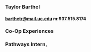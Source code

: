 ### Taylor Barthel
#### barthetr@mail.uc.edu m:937.515.8174

### Co-Op Experiences
### **Pathways Intern**, 
